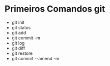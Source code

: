 # Primeiros Comandos git

- git init
- git status
- git add
- git commit -m
- git log
- git diff
- git restore
- git commit --amend -m
